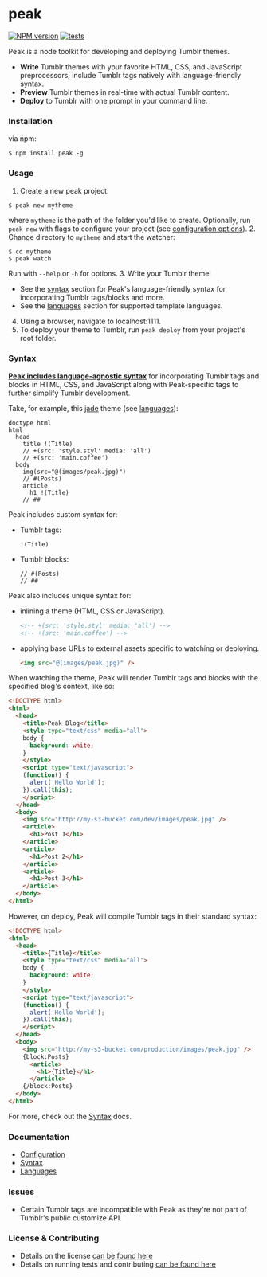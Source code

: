 peak
===============

[![NPM version](https://badge.fury.io/js/peak.svg)](http://badge.fury.io/js/peak) [![tests](https://travis-ci.org/nporteschaikin/peak.png?branch=master)](https://travis-ci.org/nporteschaikin/peak)

Peak is a node toolkit for developing and deploying Tumblr themes.

- **Write** Tumblr themes with your favorite HTML, CSS, and JavaScript preprocessors; include Tumblr tags natively with language-friendly syntax.
- **Preview** Tumblr themes in real-time with actual Tumblr content.
- **Deploy** to Tumblr with one prompt in your command line.

### Installation

via npm:

```
$ npm install peak -g
```

### Usage

1. Create a new peak project:

  ```
  $ peak new mytheme
  ```

  where `mytheme` is the path of the folder you'd like to create.  Optionally, run `peak new` with flags to configure your project (see [configuration options](#configuration)).
2. Change directory to `mytheme` and start the watcher:

  ```
  $ cd mytheme
  $ peak watch
  ```

  Run with `--help` or `-h` for options.
3. Write your Tumblr theme!
  - See the [syntax](#Syntax) section for Peak's language-friendly syntax for incorporating Tumblr tags/blocks and more.
  - See the [languages](docs/Languages.md) section for supported template languages.
4. Using a browser, navigate to localhost:1111.
5. To deploy your theme to Tumblr, run `peak deploy` from your project's root folder.

### Syntax

**[Peak includes language-agnostic syntax](docs/Syntax.md)** for incorporating Tumblr tags and blocks in HTML, CSS, and JavaScript along with Peak-specific tags to further simplify Tumblr development.

Take, for example, this [jade](http://www.github.com/visionmedia/jade) theme (see [languages](docs/Languages.md)):

```jade
doctype html
html
  head
    title !(Title)
    // +(src: 'style.styl' media: 'all')
    // +(src: 'main.coffee')
  body
    img(src="@(images/peak.jpg)")
    // #(Posts)
    article
      h1 !(Title)
    // ##
```

Peak includes custom syntax for:

- Tumblr tags:
  ```jade
  !(Title)
  ```

- Tumblr blocks:
  ```jade
  // #(Posts)
  // ##
  ```

Peak also includes unique syntax for:

- inlining a theme (HTML, CSS or JavaScript).
  ```html
  <!-- +(src: 'style.styl' media: 'all') -->
  <!-- +(src: 'main.coffee') -->
  ```

- applying base URLs to external assets specific to watching or deploying.
  ```html
  <img src="@(images/peak.jpg)" />
  ```

When watching the theme, Peak will render Tumblr tags and blocks with the specified blog's context, like so:

```html
<!DOCTYPE html>
<html>
  <head>
    <title>Peak Blog</title>
    <style type="text/css" media="all">
    body {
      background: white;
    }
    </style>
    <script type="text/javascript">
    (function() {
      alert('Hello World');
    }).call(this);
    </script>
  </head>
  <body>
    <img src="http://my-s3-bucket.com/dev/images/peak.jpg" />
    <article>
      <h1>Post 1</h1>
    </article>
    <article>
      <h1>Post 2</h1>
    </article>
    <article>
      <h1>Post 3</h1>
    </article>
  </body>
</html>
```

However, on deploy, Peak will compile Tumblr tags in their standard syntax:

```html
<!DOCTYPE html>
<html>
  <head>
    <title>{Title}</title>
    <style type="text/css" media="all">
    body {
      background: white;
    }
    </style>
    <script type="text/javascript">
    (function() {
      alert('Hello World');
    }).call(this);
    </script>
  </head>
  <body>
    <img src="http://my-s3-bucket.com/production/images/peak.jpg" />
    {block:Posts}
      <article>
        <h1>{Title}</h1>
      </article>
    {/block:Posts}
  </body>
</html>
```

For more, check out the [Syntax](docs/Syntax.md) docs.

### Documentation

- [Configuration](docs/Configuration.md)
- [Syntax](docs/Syntax.md)
- [Languages](docs/Languages.md)

### Issues

- Certain Tumblr tags are incompatible with Peak as they're not part of Tumblr's public customize API.

### License & Contributing

- Details on the license [can be found here](LICENSE.md)
- Details on running tests and contributing [can be found here](CONTRIBUTING.md)
